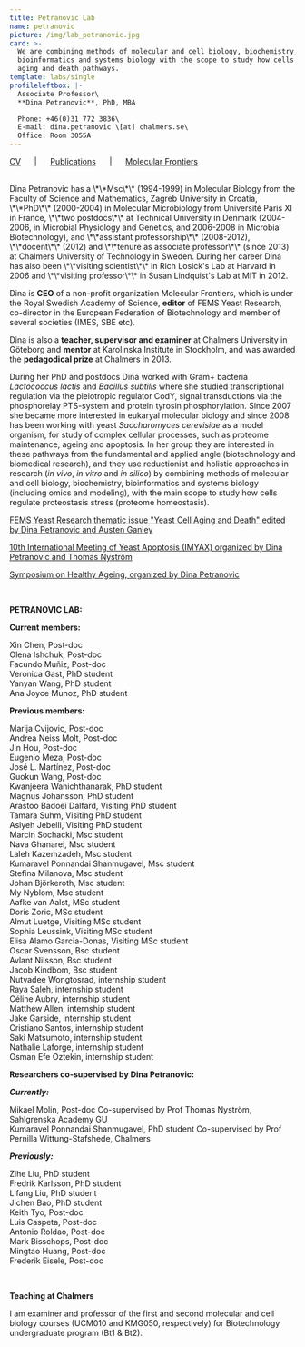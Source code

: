 ```yaml
---
title: Petranovic Lab
name: petranovic
picture: /img/lab_petranovic.jpg
card: >-
  We are combining methods of molecular and cell biology, biochemistry,
  bioinformatics and systems biology with the scope to study how cells regulate
  aging and death pathways.
template: labs/single
profileleftbox: |-
  Associate Professor\
  **Dina Petranovic**, PhD, MBA

  Phone: +46(0)31 772 3836\
  E-mail: dina.petranovic \[at] chalmers.se\
  Office: Room 3055A
---
```

[CV](/img/cv_dp1812.pdf) &nbsp;&nbsp;&nbsp;&nbsp; | &nbsp;&nbsp;&nbsp;&nbsp; [Publications](/img/pub_dp1812.pdf) &nbsp;&nbsp;&nbsp;&nbsp; | &nbsp;&nbsp;&nbsp;&nbsp; [Molecular Frontiers](http://www.molecularfrontiers.com/management-and-editorial-team)

<br/>
Dina Petranovic has a \*\*Msc\*\* (1994-1999) in Molecular Biology from the Faculty of Science and Mathematics, Zagreb University in Croatia, \*\*PhD\*\* (2000-2004) in Molecular Microbiology from Université Paris XI in France, \*\*two postdocs\*\* at Technical University in Denmark (2004-2006, in Microbial Physiology and Genetics, and 2006-2008 in Microbial Biotechnology), and \*\*assistant professorship\*\* (2008-2012), \*\*docent\*\* (2012) and \*\*tenure as associate professor\*\* (since 2013) at Chalmers University of Technology in Sweden. During her career Dina has also been \*\*visiting scientist\*\* in Rich Losick's Lab at Harvard in 2006 and \*\*visiting professor\*\* in Susan Lindquist's Lab at MIT in 2012.

Dina is **CEO** of a non-profit organization Molecular Frontiers, which is under the Royal Swedish Academy of Science, **editor** of FEMS Yeast Research, co-director in the European Federation of Biotechnology and member of several societies (IMES, SBE etc).

Dina is also a **teacher, supervisor and examiner** at Chalmers University in Göteborg and **mentor** at Karolinska Institute in Stockholm, and was awarded the **pedagodical prize** at Chalmers in 2013.

During her PhD and postdocs Dina worked with Gram+ bacteria _Lactococcus lactis_ and _Bacillus subtilis_ where she studied transcriptional regulation via the pleiotropic regulator CodY, signal transductions via the phosphorelay PTS-system and protein tyrosin phosphorylation. Since 2007 she became more interested in eukaryal molecular biology and since 2008 has been working with yeast _Saccharomyces cerevisiae_ as a model organism, for study of complex cellular processes, such as proteome maintenance, ageing and apoptosis. In her group they are interested in these pathways from the fundamental and applied angle (biotechnology and biomedical research), and they use reductionist and holistic approaches in research (_in vivo_, _in vitro_ and _in silico_) by combining methods of molecular and cell biology, biochemistry, bioinformatics and systems biology (including omics and modeling), with the main scope to study how cells regulate proteostasis stress (proteome homeostasis).

[FEMS Yeast Research thematic issue "Yeast Cell Aging and Death" edited by Dina Petranovic and Austen Ganley](https://onlinelibrary.wiley.com/toc/15671364/14/1)

[10th International Meeting of Yeast Apoptosis (IMYAX) organized by Dina Petranovic and Thomas Nyström](http://www.sysbio.se/imyaX/)

[Symposium on Healthy Ageing, organized by Dina Petranovic](http://www.chalmers.se/en/areas-of-advance/lifescience/events/Healthy-Ageing-Seminar/Pages/default.aspx)

<br/>

**PETRANOVIC LAB:**

**Current members:**

Xin Chen,  Post-doc\
Olena Ishchuk,  Post-doc\
Facundo Muñiz,  Post-doc\
Veronica Gast,  PhD student\
Yanyan Wang,  PhD student\
Ana Joyce Munoz,  PhD student

**Previous members:**

Marija Cvijovic, Post-doc\
Andrea Neiss Molt, Post-doc\
Jin Hou, Post-doc\
Eugenio Meza, Post-doc\
José L. Martínez, Post-doc\
Guokun Wang, Post-doc\
Kwanjeera Wanichthanarak,  PhD student\
Magnus Johansson,  PhD student\
Arastoo Badoei Dalfard, Visiting PhD student\
Tamara Suhm, Visiting PhD student\
Asiyeh Jebelli, Visiting PhD student\
Marcin Sochacki, Msc student\
Nava Ghanarei, Msc student\
Laleh Kazemzadeh, Msc student\
Kumaravel Ponnandai Shanmugavel, Msc student\
Stefina Milanova, Msc student\
Johan Björkeroth, Msc student\
My Nyblom, Msc student\
Aafke van Aalst,  MSc student\
Doris Zoric,  MSc student\
Almut Luetge, Visiting MSc student\
Sophia Leussink, Visiting MSc student\
Elisa Alamo Garcia-Donas, Visiting MSc student\
Oscar Svensson, Bsc student\
Avlant Nilsson, Bsc student\
Jacob Kindbom, Bsc student\
Nutvadee Wongtosrad, internship student\
Raya Saleh, internship student\
Céline Aubry, internship student\
Matthew Allen, internship student\
Jake Garside, internship student\
Cristiano Santos, internship student\
Saki Matsumoto, internship student\
Nathalie Laforge, internship student\
Osman Efe Oztekin, internship student

**Researchers co-supervised by Dina Petranovic:**

**_Currently:_**

Mikael Molin,  Post-doc
Co-supervised by Prof Thomas Nyström, Sahlgrenska Academy GU\
Kumaravel Ponnandai Shanmugavel, PhD student
Co-supervised by Prof Pernilla Wittung-Stafshede, Chalmers

**_Previously:_**

Zihe Liu,  PhD student\
Fredrik Karlsson,  PhD student\
Lifang Liu,  PhD student\
Jichen Bao,  PhD student\
Keith Tyo,  Post-doc\
Luis Caspeta,  Post-doc\
Antonio Roldao,  Post-doc\
Mark Bisschops,  Post-doc\
Mingtao Huang,  Post-doc\
Frederik Eisele,  Post-doc

<br/>

**Teaching at Chalmers**

I am examiner and professor of the first and second molecular and cell biology courses (UCM010 and KMG050, respectively) for Biotechnology undergraduate program (Bt1 & Bt2).
